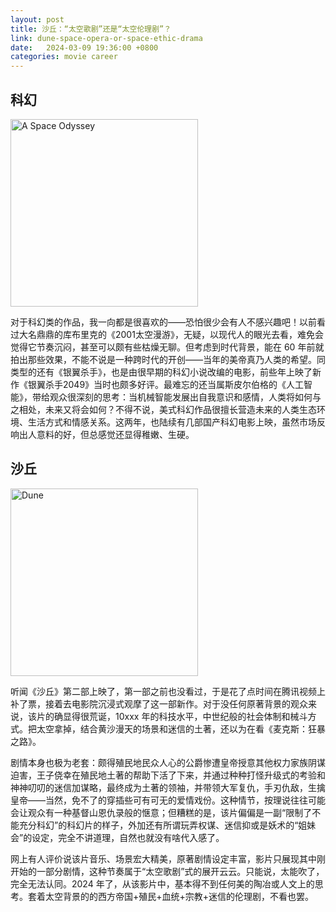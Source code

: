```yaml
---
layout: post
title: 沙丘：“太空歌剧”还是“太空伦理剧”？
link: dune-space-opera-or-space-ethic-drama
date:   2024-03-09 19:36:00 +0800
categories: movie career
---
```


## 科幻

<img src="https://img9.doubanio.com/view/photo/m/public/p2560717825.webp" width="300" alt="A Space Odyssey" referrerpolicy="no-referrer"/>

对于科幻类的作品，我一向都是很喜欢的——恐怕很少会有人不感兴趣吧！以前看过大名鼎鼎的库布里克的《2001太空漫游》，无疑，以现代人的眼光去看，难免会觉得它节奏沉闷，甚至可以颇有些枯燥无聊。但考虑到时代背景，能在 60 年前就拍出那些效果，不能不说是一种跨时代的开创——当年的美帝真乃人类的希望。同类型的还有《银翼杀手》，也是由很早期的科幻小说改编的电影，前些年上映了新作《银翼杀手2049》当时也颇多好评。最难忘的还当属斯皮尔伯格的《人工智能》，带给观众很深刻的思考：当机械智能发展出自我意识和感情，人类将如何与之相处，未来又将会如何？不得不说，美式科幻作品很擅长营造未来的人类生态环境、生活方式和情感关系。这两年，也陆续有几部国产科幻电影上映，虽然市场反响出人意料的好，但总感觉还显得稚嫩、生硬。

## 沙丘

<img src="https://img9.doubanio.com/view/photo/s_ratio_poster/public/p2902227445.webp" width="300" alt="Dune" referrerpolicy="no-referrer"/>

听闻《沙丘》第二部上映了，第一部之前也没看过，于是花了点时间在腾讯视频上补了票，接着去电影院沉浸式观摩了这一部新作。对于没任何原著背景的观众来说，该片的确显得很荒诞，10xxx 年的科技水平，中世纪般的社会体制和械斗方式。把太空拿掉，结合黄沙漫天的场景和迷信的土著，还以为在看《麦克斯：狂暴之路》。

剧情本身也极为老套：颇得殖民地民众人心的公爵惨遭皇帝授意其他权力家族阴谋迫害，王子侥幸在殖民地土著的帮助下活了下来，并通过种种打怪升级式的考验和神神叨叨的迷信加谋略，最终成为土著的领袖，并带领大军复仇，手刃仇敌，生擒皇帝——当然，免不了的穿插些可有可无的爱情戏份。这种情节，按理说往往可能会让观众有一种基督山恩仇录般的惬意；但糟糕的是，该片偏偏是一副“限制了不能充分科幻”的科幻片的样子，外加还有所谓玩弄权谋、迷信抑或是妖术的“姐妹会”的设定，完全不讲道理，自然也就没有啥代入感了。

网上有人评价说该片音乐、场景宏大精美，原著剧情设定丰富，影片只展现其中刚开始的一部分剧情，这种节奏属于“太空歌剧”式的展开云云。只能说，太能吹了，完全无法认同。2024 年了，从该影片中，基本得不到任何美的陶冶或人文上的思考。套着太空背景的的西方帝国+殖民+血统+宗教+迷信的伦理剧，不看也罢。
